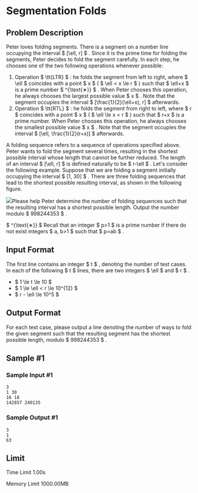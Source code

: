 # Segmentation Folds

## Problem Description

Peter loves folding segments. There is a segment on a number line occupying the interval $ [\ell, r] $ . Since it is the prime time for folding the segments, Peter decides to fold the segment carefully. In each step, he chooses one of the two following operations whenever possible:

1. Operation $ \tt{LTR} $ : he folds the segment from left to right, where $ \ell $ coincides with a point $ x $ ( $ \ell < x \le r $ ) such that $ \ell+x $ is a prime number $ ^{\text{∗}} $ . When Peter chooses this operation, he always chooses the largest possible value $ x $ . Note that the segment occupies the interval $ [\frac{1}{2}(\ell+x), r] $ afterwards.
2. Operation $ \tt{RTL} $ : he folds the segment from right to left, where $ r $ coincides with a point $ x $ ( $ \ell \le x < r $ ) such that $ r+x $ is a prime number. When Peter chooses this operation, he always chooses the smallest possible value $ x $ . Note that the segment occupies the interval $ [\ell, \frac{1}{2}(r+x)] $ afterwards.

A folding sequence refers to a sequence of operations specified above. Peter wants to fold the segment several times, resulting in the shortest possible interval whose length that cannot be further reduced. The length of an interval $ [\ell, r] $ is defined naturally to be $ r-\ell $ . Let's consider the following example. Suppose that we are folding a segment initially occupying the interval $ [1, 30] $ . There are three folding sequences that lead to the shortest possible resulting interval, as shown in the following figure.

 ![](https://cdn.luogu.com.cn/upload/vjudge_pic/CF2041F/be032bc113ac39f401b84d34f2c5f31947b110d1.png)Please help Peter determine the number of folding sequences such that the resulting interval has a shortest possible length. Output the number modulo $ 998244353 $ .

 $ ^{\text{∗}} $ Recall that an integer $ p>1 $ is a prime number if there do not exist integers $ a, b>1 $ such that $ p=ab $ .

## Input Format

The first line contains an integer $ t $ , denoting the number of test cases. In each of the following $ t $ lines, there are two integers $ \ell $ and $ r $ .

- $ 1 \le t \le 10 $
- $ 1 \le \ell < r \le 10^{12} $
- $ r - \ell \le 10^5 $

## Output Format

For each test case, please output a line denoting the number of ways to fold the given segment such that the resulting segment has the shortest possible length, modulo $ 998244353 $ .

## Sample #1

### Sample Input #1

```
3
1 30
16 18
142857 240135
```

### Sample Output #1

```
3
1
63
```

## Limit



Time Limit
1.00s

Memory Limit
1000.00MB